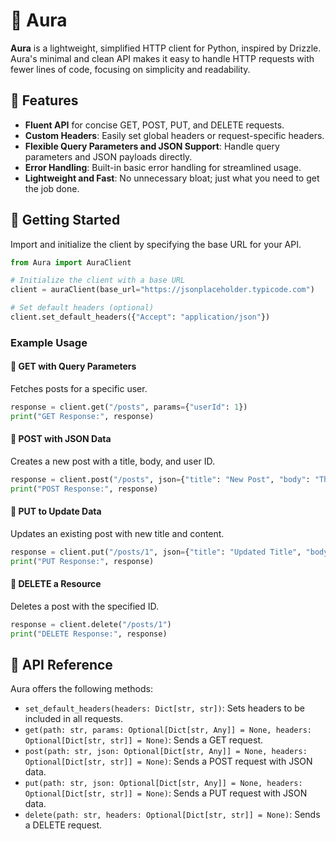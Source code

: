 # 🌌 Aura

**Aura** is a lightweight, simplified HTTP client for Python, inspired by Drizzle. Aura's minimal and clean API makes it easy to handle HTTP requests with fewer lines of code, focusing on simplicity and readability.

## 🚀 Features

- **Fluent API** for concise GET, POST, PUT, and DELETE requests.
- **Custom Headers**: Easily set global headers or request-specific headers.
- **Flexible Query Parameters and JSON Support**: Handle query parameters and JSON payloads directly.
- **Error Handling**: Built-in basic error handling for streamlined usage.
- **Lightweight and Fast**: No unnecessary bloat; just what you need to get the job done.

## 🎉 Getting Started

Import and initialize the client by specifying the base URL for your API.

```python
from Aura import AuraClient

# Initialize the client with a base URL
client = auraClient(base_url="https://jsonplaceholder.typicode.com")

# Set default headers (optional)
client.set_default_headers({"Accept": "application/json"})
```

### Example Usage

#### 🔹 GET with Query Parameters
Fetches posts for a specific user.

```python
response = client.get("/posts", params={"userId": 1})
print("GET Response:", response)
```

#### 🔹 POST with JSON Data
Creates a new post with a title, body, and user ID.
```python
response = client.post("/posts", json={"title": "New Post", "body": "This is the content", "userId": 2})
print("POST Response:", response)
```

#### 🔹 PUT to Update Data
Updates an existing post with new title and content.
```python
response = client.put("/posts/1", json={"title": "Updated Title", "body": "Updated content"})
print("PUT Response:", response)
```

#### 🔹 DELETE a Resource
Deletes a post with the specified ID.
```python
response = client.delete("/posts/1")
print("DELETE Response:", response)
```

## 📜 API Reference

Aura offers the following methods:

- `set_default_headers(headers: Dict[str, str])`: Sets headers to be included in all requests.
- `get(path: str, params: Optional[Dict[str, Any]] = None, headers: Optional[Dict[str, str]] = None)`: Sends a GET request.
- `post(path: str, json: Optional[Dict[str, Any]] = None, headers: Optional[Dict[str, str]] = None)`: Sends a POST request with JSON data.
- `put(path: str, json: Optional[Dict[str, Any]] = None, headers: Optional[Dict[str, str]] = None)`: Sends a PUT request with JSON data.
- `delete(path: str, headers: Optional[Dict[str, str]] = None)`: Sends a DELETE request.
